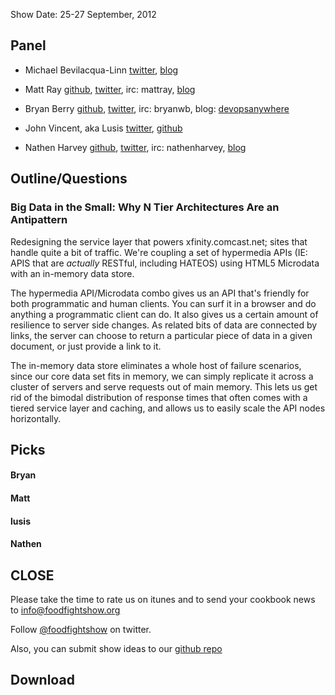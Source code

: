 Show Date: 25-27 September, 2012

Panel<a name="panel"></a>
-----

* Michael Bevilacqua-Linn [twitter](http://twitter.com/novustiro), [blog](http://mblinn.com/)

* Matt Ray [github](http://github.com/mattray), [twitter](http://twitter.com/mattray), irc: mattray, [blog](http://www.leastresistance.net/)
* Bryan Berry [github](http://github.com/bryanwb), [twitter](http://twitter.com/bryanwb), irc: bryanwb, blog: [devopsanywhere](http://devopsanywhere.blogspot.com)
* John Vincent, aka Lusis [twitter](https://twitter.com/#!/lusis), [github](https://github.com/lusis)
* Nathen Harvey [github](http://github.com/nathenharvey), [twitter](http://twitter.com/nathenharvey), irc: nathenharvey, [blog](http://nathenharvey.com)


Outline/Questions
-----------------

### Big Data in the Small: Why N Tier Architectures Are an Antipattern

Redesigning the service layer that powers xfinity.comcast.net; sites that handle quite a bit of traffic. We're coupling a set of hypermedia APIs (IE: APIS that are *actually* RESTful, including HATEOS) using HTML5 Microdata with an in-memory data store.

The hypermedia API/Microdata combo gives us an API that's friendly for both programmatic and human clients. You can surf it in a browser and do anything a programmatic client can do. It also gives us a certain amount of resilience to server side changes. As related bits of data are connected by links, the server can choose to return a particular piece of data in a given document, or just provide a link to it.

The in-memory data store eliminates a whole host of failure scenarios, since our core data set fits in memory, we can simply replicate it across a cluster of servers and serve requests out of main memory. This lets us get rid of the bimodal distribution of response times that often comes with a tiered service layer and caching, and allows us to easily scale the API nodes horizontally.


Picks<a name="picks"></a>
-----

#### Bryan

#### Matt

#### lusis

#### Nathen



CLOSE
-----

Please take the time to rate us on itunes and to send your cookbook
news to info@foodfightshow.org

Follow [@foodfightshow](http://twitter.com/foodfightshow) on twitter.

Also, you can submit show ideas to our [github repo](https://github.com/foodfight/showz)



Download
--------
